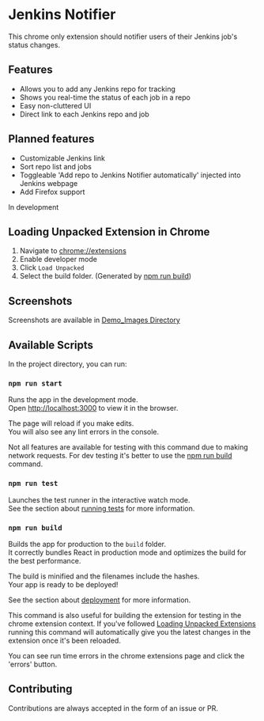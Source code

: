 # Jenkins Notifier

This chrome only extension should notifier users of their Jenkins job's status changes.

## Features

- Allows you to add any Jenkins repo for tracking
- Shows you real-time the status of each job in a repo
- Easy non-cluttered UI
- Direct link to each Jenkins repo and job

## Planned features

- Customizable Jenkins link
- Sort repo list and jobs
- Toggleable 'Add repo to Jenkins Notifier automatically' injected into Jenkins webpage
- Add Firefox support


In development

## Loading Unpacked Extension in Chrome

1. Navigate to [chrome://extensions](chrome://extensions)
2. Enable developer mode
3. Click `Load Unpacked`
4. Select the build folder. (Generated by [npm run build](#npm-run-build))

## Screenshots
Screenshots are available in [Demo_Images Directory](./Demo_Images)

## Available Scripts

In the project directory, you can run:

### `npm run start`

Runs the app in the development mode.<br>
Open [http://localhost:3000](http://localhost:3000) to view it in the browser.

The page will reload if you make edits.<br>
You will also see any lint errors in the console.

Not all features are available for testing with this command due to making network requests. For dev testing it's better to use the [npm run build](#`npm-run-build`) command. 

### `npm run test`

Launches the test runner in the interactive watch mode.<br>
See the section about [running tests](https://facebook.github.io/create-react-app/docs/running-tests) for more information.

### `npm run build`

Builds the app for production to the `build` folder.<br>
It correctly bundles React in production mode and optimizes the build for the best performance.

The build is minified and the filenames include the hashes.<br>
Your app is ready to be deployed!

See the section about [deployment](https://facebook.github.io/create-react-app/docs/deployment) for more information.

This command is also useful for building the extension for testing in the chrome extension context. If you've followed [Loading Unpacked Extensions](#Loading-Unpacked-Extension-in-Chrome) running this command will automatically give you the latest changes in the extension once it's been reloaded.

You can see run time errors in the chrome extensions page and click the 'errors' button.

## Contributing

Contributions are always accepted in the form of an issue or PR.
